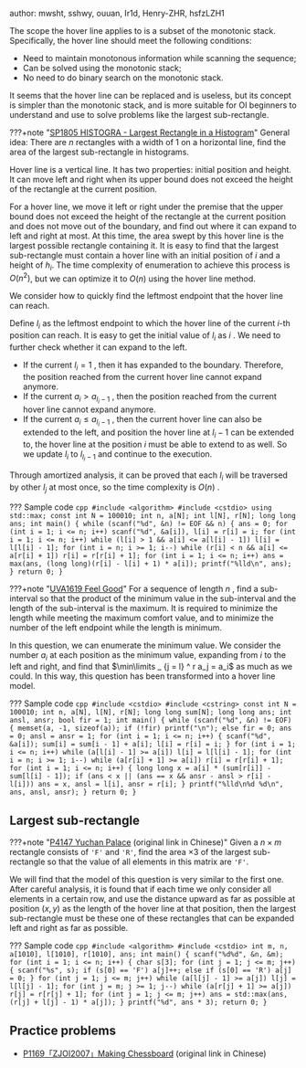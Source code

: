author: mwsht, sshwy, ouuan, Ir1d, Henry-ZHR, hsfzLZH1

The scope the hover line applies to is a subset of the monotonic stack. Specifically, the hover line should meet the following conditions:

- Need to maintain monotonous information while scanning the sequence;
- Can be solved using the monotonic stack;
- No need to do binary search on the monotonic stack.

It seems that the hover line can be replaced and is useless, but its concept is simpler than the monotonic stack, and is more suitable for OI beginners to understand and use to solve problems like the largest sub-rectangle.

???+note "[SP1805 HISTOGRA - Largest Rectangle in a Histogram](https://www.luogu.com.cn/problem/SP1805)"
    General idea: There are $n$ rectangles with a width of $1$ on a horizontal line, find the area of the largest sub-rectangle in histograms.

Hover line is a vertical line. It has two properties: initial position and height. It can move left and right when its upper bound does not exceed the height of the rectangle at the current position.

For a hover line, we move it left or right under the premise that the upper bound does not exceed the height of the rectangle at the current position and does not move out of the boundary, and find out where it can expand to left and right at most. At this time, the area swept by this hover line is the largest possible rectangle containing it. It is easy to find that the largest sub-rectangle must contain a hover line with an initial position of $i$ and a height of $h_i$. The time complexity of enumeration to achieve this process is $O(n ^ 2)$, but we can optimize it to $O(n)$ using the hover line method.

We consider how to quickly find the leftmost endpoint that the hover line can reach.

Define $l_i$ as the leftmost endpoint to which the hover line of the current $i$-th position can reach. It is easy to get the initial value of $l_i$ as $i$ . We need to further check whether it can expand to the left.

- If the current $l_i = 1$ , then it has expanded to the boundary. Therefore, the position reached from the current hover line cannot expand anymore.
- If the current $a_i> a_{l_i-1}$ , then the position reached from the current hover line cannot expand anymore.
- If the current $a_i \le a_{l_i - 1}$ , then the current hover line can also be extended to the left, and position the hover line at $l_i-1$ can be extended to, the hover line at the position $i$ must be able to extend to as well. So we update $l_i$ to $l_{l_i-1}$ and continue to the execution.

Through amortized analysis, it can be proved that each $l_i$ will be traversed by other $l_j$ at most once, so the time complexity is $O(n)$ .

??? Sample code
    ```cpp
    #include <algorithm>
    #include <cstdio>
    using std::max;
    const int N = 100010;
    int n, a[N];
    int l[N], r[N];
    long long ans;
    int main() {
      while (scanf("%d", &n) != EOF && n) {
        ans = 0;
        for (int i = 1; i <= n; i++) scanf("%d", &a[i]), l[i] = r[i] = i;
        for (int i = 1; i <= n; i++)
          while (l[i] > 1 && a[i] <= a[l[i] - 1]) l[i] = l[l[i] - 1];
        for (int i = n; i >= 1; i--)
          while (r[i] < n && a[i] <= a[r[i] + 1]) r[i] = r[r[i] + 1];
        for (int i = 1; i <= n; i++)
          ans = max(ans, (long long)(r[i] - l[i] + 1) * a[i]);
        printf("%lld\n", ans);
      }
      return 0;
    }
    ```

???+note "[UVA1619 Feel Good](https://onlinejudge.org/index.php?option=com_onlinejudge&Itemid=8&category=825&page=show_problem&problem=4494)"
    For a sequence of length $n$ , find a sub-interval so that the product of the minimum value in the sub-interval and the length of the sub-interval is the maximum. It is required to minimize the length while meeting the maximum comfort value, and to minimize the number of the left endpoint while the length is minimum.

In this question, we can enumerate the minimum value. We consider the number $a_i$ at each position as the minimum value, expanding from $i$ to the left and right, and find that $\min\limits _ {j = l} ^ r a_j = a_i$ as much as we could. In this way, this question has been transformed into a hover line model.

??? Sample code
    ```cpp
    #include <cstdio>
    #include <cstring>
    const int N = 100010;
    int n, a[N], l[N], r[N];
    long long sum[N];
    long long ans;
    int ansl, ansr;
    bool fir = 1;
    int main() {
      while (scanf("%d", &n) != EOF) {
        memset(a, -1, sizeof(a));
        if (!fir)
          printf("\n");
        else
          fir = 0;
        ans = 0;
        ansl = ansr = 1;
        for (int i = 1; i <= n; i++) {
          scanf("%d", &a[i]);
          sum[i] = sum[i - 1] + a[i];
          l[i] = r[i] = i;
        }
        for (int i = 1; i <= n; i++)
          while (a[l[i] - 1] >= a[i]) l[i] = l[l[i] - 1];
        for (int i = n; i >= 1; i--)
          while (a[r[i] + 1] >= a[i]) r[i] = r[r[i] + 1];
        for (int i = 1; i <= n; i++) {
          long long x = a[i] * (sum[r[i]] - sum[l[i] - 1]);
          if (ans < x || (ans == x && ansr - ansl > r[i] - l[i]))
            ans = x, ansl = l[i], ansr = r[i];
        }
        printf("%lld\n%d %d\n", ans, ansl, ansr);
      }
      return 0;
    }
    ```

## Largest sub-rectangle

???+note "[P4147 Yuchan Palace](https://www.luogu.com.cn/problem/P4147) (original link in Chinese)"
    Given a $n \times m$ rectangle consists of `'F'` and `'R'`, find the area $\times 3$ of the largest sub-rectangle so that the value of all elements in this matrix are `'F'`.

We will find that the model of this question is very similar to the first one. After careful analysis, it is found that if each time we only consider all elements in a certain row, and use the distance upward as far as possible at position $(x, y)$ as the length of the hover line at that position, then the largest sub-rectangle must be these one of these rectangles that can be expanded left and right as far as possible.

??? Sample code
    ```cpp
    #include <algorithm>
    #include <cstdio>
    int m, n, a[1010], l[1010], r[1010], ans;
    int main() {
      scanf("%d%d", &n, &m);
      for (int i = 1; i <= n; i++) {
        char s[3];
        for (int j = 1; j <= m; j++) {
          scanf("%s", s);
          if (s[0] == 'F')
            a[j]++;
          else if (s[0] == 'R')
            a[j] = 0;
        }
        for (int j = 1; j <= m; j++)
          while (a[l[j] - 1] >= a[j]) l[j] = l[l[j] - 1];
        for (int j = m; j >= 1; j--)
          while (a[r[j] + 1] >= a[j]) r[j] = r[r[j] + 1];
        for (int j = 1; j <= m; j++) ans = std::max(ans, (r[j] + l[j] - 1) * a[j]);
      }
      printf("%d", ans * 3);
      return 0;
    }
    ```

## Practice problems

-  [P1169「ZJOI2007」Making Chessboard](https://www.luogu.com.cn/problem/P1169) (original link in Chinese) 
